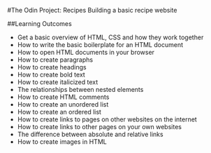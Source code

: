 #The Odin Project: Recipes
Building a basic recipe website

##Learning Outcomes
* Get a basic overview of HTML, CSS and how they work together
* How to write the basic boilerplate for an HTML document
* How to open HTML documents in your browser
* How to create paragraphs
* How to create headings
* How to create bold text
* How to create italicized text
* The relationships between nested elements
* How to create HTML comments
* How to create an unordered list
* How to create an ordered list
* How to create links to pages on other websites on the internet
* How to create links to other pages on your own websites
* The difference between absolute and relative links
* How to create images in HTML

